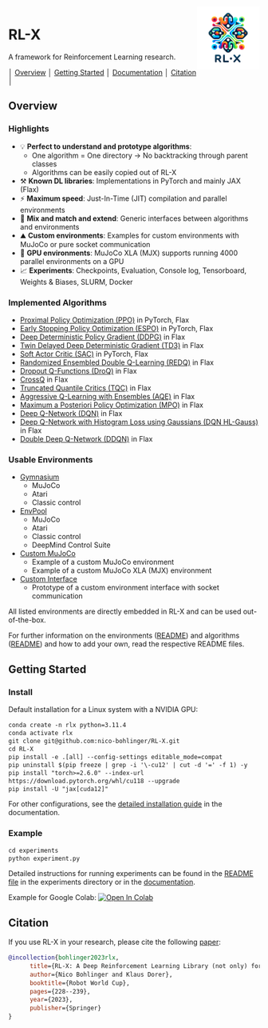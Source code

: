 <img src="docs/assets/images/logo.png" align="right" width="25%"/>


# RL-X

A framework for Reinforcement Learning research.


│ [Overview](#overview) │ [Getting Started](#getting-started) │ [Documentation](https://nico-bohlinger.github.io/RL-X/) │ [Citation](#citation) │


## Overview
### Highlights

- 💡 **Perfect to understand and prototype algorithms**:
    - One algorithm = One directory -> No backtracking through  parent classes
    - Algorithms can be easily copied out of RL-X
- ⚒️ **Known DL libraries**: Implementations in PyTorch and mainly JAX (Flax)
- ⚡ **Maximum speed**: Just-In-Time (JIT) compilation and parallel environments
- 🧪 **Mix and match and extend**: Generic interfaces between algorithms and environments
- ⛰️​ **Custom environments**: Examples for custom environments with MuJoCo or pure socket communication
- 🚀​ **GPU environments**: MuJoCo XLA (MJX) supports running 4000 parallel environments on a GPU
- 📈 **Experiments**: Checkpoints, Evaluation, Console log, Tensorboard, Weights & Biases, SLURM, Docker


### Implemented Algorithms
- [Proximal Policy Optimization (PPO)](https://github.com/nico-bohlinger/RL-X/blob/master/rl_x/algorithms/ppo) in PyTorch, Flax
- [Early Stopping Policy Optimization (ESPO)](https://github.com/nico-bohlinger/RL-X/blob/master/rl_x/algorithms/espo) in PyTorch, Flax
- [Deep Deterministic Policy Gradient (DDPG)](https://github.com/nico-bohlinger/RL-X/blob/master/rl_x/algorithms/ddpg) in Flax
- [Twin Delayed Deep Deterministic Gradient (TD3)](https://github.com/nico-bohlinger/RL-X/blob/master/rl_x/algorithms/td3) in Flax
- [Soft Actor Critic (SAC)](https://github.com/nico-bohlinger/RL-X/blob/master/rl_x/algorithms/sac) in PyTorch, Flax
- [Randomized Ensembled Double Q-Learning (REDQ)](https://github.com/nico-bohlinger/RL-X/blob/master/rl_x/algorithms/redq) in Flax
- [Dropout Q-Functions (DroQ)](https://github.com/nico-bohlinger/RL-X/blob/master/rl_x/algorithms/droq) in Flax
- [CrossQ](https://github.com/nico-bohlinger/RL-X/blob/master/rl_x/algorithms/crossq) in Flax
- [Truncated Quantile Critics (TQC)](https://github.com/nico-bohlinger/RL-X/blob/master/rl_x/algorithms/tqc) in Flax
- [Aggressive Q-Learning with Ensembles (AQE)](https://github.com/nico-bohlinger/RL-X/blob/master/rl_x/algorithms/aqe) in Flax
- [Maximum a Posteriori Policy Optimization (MPO)](https://github.com/nico-bohlinger/RL-X/blob/master/rl_x/algorithms/mpo) in Flax
- [Deep Q-Network (DQN)](https://github.com/nico-bohlinger/RL-X/blob/master/rl_x/algorithms/dqn) in Flax
- [Deep Q-Network with Histogram Loss using Gaussians (DQN HL-Gauss)](https://github.com/nico-bohlinger/RL-X/blob/master/rl_x/algorithms/dqn_hl_gauss) in Flax
- [Double Deep Q-Network (DDQN)](https://github.com/nico-bohlinger/RL-X/blob/master/rl_x/algorithms/ddqn) in Flax


### Usable Environments
- [Gymnasium](https://github.com/Farama-Foundation/Gymnasium)
    - MuJoCo
    - Atari
    - Classic control
- [EnvPool](https://github.com/sail-sg/envpool)
    - MuJoCo
    - Atari
    - Classic control
    - DeepMind Control Suite
- [Custom MuJoCo](https://github.com/nico-bohlinger/RL-X/tree/master/rl_x/environments/custom_mujoco)
    - Example of a custom MuJoCo environment
    - Example of a custom MuJoCo XLA (MJX) environment
- [Custom Interface](https://github.com/nico-bohlinger/RL-X/tree/master/rl_x/environments/custom_interface)
    - Prototype of a custom environment interface with socket communication

All listed environments are directly embedded in RL-X and can be used out-of-the-box.

For further information on the environments ([README](https://github.com/nico-bohlinger/RL-X/blob/master/rl_x/environments/README.md)) and algorithms ([README](https://github.com/nico-bohlinger/RL-X/blob/master/algorithms/README.md)) and how to add your own, read the respective README files.


## Getting Started
### Install
Default installation for a Linux system with a NVIDIA GPU:
```
conda create -n rlx python=3.11.4
conda activate rlx
git clone git@github.com:nico-bohlinger/RL-X.git
cd RL-X
pip install -e .[all] --config-settings editable_mode=compat
pip uninstall $(pip freeze | grep -i '\-cu12' | cut -d '=' -f 1) -y
pip install "torch>=2.6.0" --index-url https://download.pytorch.org/whl/cu118 --upgrade
pip install -U "jax[cuda12]"
```
For other configurations, see the [detailed installation guide](https://nico-bohlinger.github.io/RL-X/#detailed-installation-guide) in the documentation.


### Example
```
cd experiments
python experiment.py
```
Detailed instructions for running experiments can be found in the [README file](https://github.com/nico-bohlinger/RL-X/blob/master/experiments/README.md) in the experiments directory or in the [documentation](https://nico-bohlinger.github.io/RL-X).

Example for Google Colab: [![Open In Colab](https://colab.research.google.com/assets/colab-badge.svg)](https://colab.research.google.com/github/nico-bohlinger/RL-X/blob/master/experiments/colab_experiment.ipynb)


## Citation
If you use RL-X in your research, please cite the following [paper](https://arxiv.org/abs/2310.13396):
```bibtex
@incollection{bohlinger2023rlx,
      title={RL-X: A Deep Reinforcement Learning Library (not only) for RoboCup}, 
      author={Nico Bohlinger and Klaus Dorer},
      booktitle={Robot World Cup},
      pages={228--239},
      year={2023},
      publisher={Springer}
}
```
